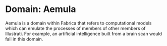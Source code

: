 # Domain: Aemula

Aemula is a domain within Fabrica that refers to computational models which can emulate the processes of members of other members of Illustrati. For example, an artificial intelligence built from a brain scan would fall in this domain.